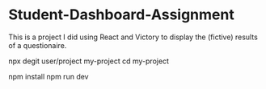 # Student-Dashboard-Assignment

This is a project I did using React and Victory to display the (fictive) results of a questionaire.

npx degit user/project my-project
cd my-project

npm install
npm run dev
